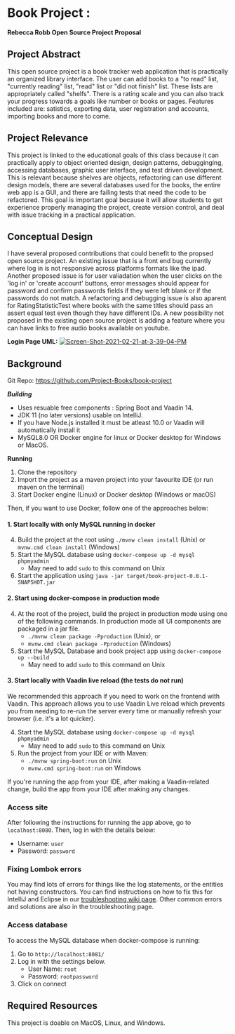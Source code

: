 # Book Project : 
**Rebecca Robb Open Source Project Proposal**

## Project Abstract
This open source project is a book tracker web application that is practically an organized library interface.
The user can add books to a "to read" list, "currently reading" list,
"read" list or "did not finish" list. These lists are appropriately called "shelfs". There is a rating scale and you can also 
track your progress towards a goals like number or books or pages. Features included are: satistics, exporting data,
user registration and accounts, importing books and more to come. 

## Project Relevance
This project is linked to the educational goals of this class because it can practically apply to
object oriented design, design patterns, debugginging, accessing databases, graphic user interface, and test driven development.
This is relevant because shelves are objects, refactoring can use different design models, there are several databases used for the books, 
the entire web app is a GUI, and there are failing tests that need the code to be refactored. 
This goal is important goal because it will allow students to get experience properly managing the project, 
create version control, and deal with issue tracking in a practical application. 

## Conceptual Design
I have several proposed contributions that could benefit to the propsed open source project. An existing issue that is a front end bug currently where log in is not responsive across platforms formats like the ipad. Another proposed issue is for user valiadation when the user clicks on the 'log in' or 'create account' buttons, error messages should appear for password and confirm passwords fields if they were left blank or if the passwords do not match. A refactoring and debugging issue is also aparent for RatingStatisticTest where books with the same titles should pass an assert equal test even though they have different IDs.
A new possibility not proposed in the existing open source project is adding a feature where you can have links to free audio books available on youtube. 

**Login Page UML:**
<a href="https://ibb.co/kqFQ5Bg"><img src="https://i.ibb.co/MPLMZSD/Screen-Shot-2021-02-21-at-3-39-04-PM.png" alt="Screen-Shot-2021-02-21-at-3-39-04-PM" border="0"></a>


## Background
Git Repo: 
<https://github.com/Project-Books/book-project>

***Building***
- Uses resuable free components : Spring Boot and Vaadin 14.
- JDK 11 (no later versions) usable on IntelliJ.
- If you have Node.js installed it must be atleast 10.0 or Vaadin will automatically install it
- MySQL8.0 OR Docker engine for linux or Docker desktop for Windows or MacOS.

**Running**

1. Clone the repository
2. Import the project as a maven project into your favourite IDE (or run maven on the terminal)
3. Start Docker engine (Linux) or Docker desktop (Windows or macOS)
  
Then, if you want to use Docker, follow one of the approaches below:

#### 1. Start locally with only MySQL running in docker

4. Build the project at the root using `./mvnw clean install` (Unix) or `mvnw.cmd clean install` (Windows)
5. Start the MySQL database using `docker-compose up -d mysql phpmyadmin`
    - May need to add `sudo` to this command on Unix
6. Start the application using `java -jar target/book-project-0.0.1-SNAPSHOT.jar` 

#### 2. Start using docker-compose in production mode

4. At the root of the project, build the project in production mode using one of the following commands. In production mode all UI components are packaged in a jar file.
    - `./mvnw clean package -Pproduction` (Unix), or 
    - `mvnw.cmd clean package -Pproduction` (Windows)
5. Start the MySQL Database and book project app using `docker-compose up --build`
    - May need to add `sudo` to this command on Unix
    
#### 3. Start locally with Vaadin live reload (the tests do not run)

We recommended this approach if you need to work on the frontend with Vaadin. This approach allows you to use 
Vaadin Live reload which prevents you from needing to re-run the server every time or manually refresh your browser 
(i.e. it's a lot quicker). 

4. Start the MySQL database using `docker-compose up -d mysql phpmyadmin`
    - May need to add `sudo` to this command on Unix
5. Run the project from your IDE or with Maven:
    - `./mvnw spring-boot:run` on Unix
    - `mvnw.cmd spring-boot:run` on Windows
   
If you're running the app from your IDE, after making a Vaadin-related change, build the app from your IDE after making
any changes.

### Access site

After following the instructions for running the app above, go to `localhost:8080`. Then, log in with the details below:
- Username: `user`
- Password: `password`

### Fixing Lombok errors

You may find lots of errors for things like the log statements, or the entities not having constructors. 
You can find instructions on how to fix this for IntelliJ and Eclipse in our [troubleshooting wiki page](https://github.com/knjk04/book-project/wiki/Troubleshooting). 
Other common errors and solutions are also in the troubleshooting page.

### Access database

To access the MySQL database when docker-compose is running:

1. Go to `http://localhost:8081/`
2. Log in with the settings below.
    - User Name: `root`
    - Password: `rootpassword`
3. Click on connect


## Required Resources
This project is doable on MacOS, Linux, and Windows. 
